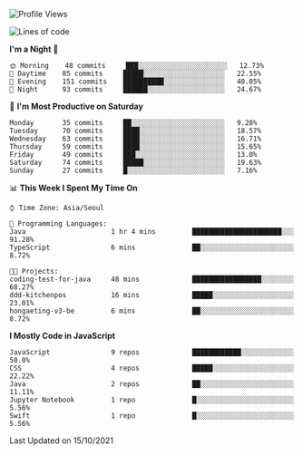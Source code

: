<!--START_SECTION:waka-->
![Profile Views](http://img.shields.io/badge/Profile%20Views-0-blue)

![Lines of code](https://img.shields.io/badge/From%20Hello%20World%20I%27ve%20Written-92596%20lines%20of%20code-blue)

**I'm a Night 🦉** 

```text
🌞 Morning    48 commits     ███░░░░░░░░░░░░░░░░░░░░░░   12.73% 
🌆 Daytime    85 commits     █████░░░░░░░░░░░░░░░░░░░░   22.55% 
🌃 Evening    151 commits    ██████████░░░░░░░░░░░░░░░   40.05% 
🌙 Night      93 commits     ██████░░░░░░░░░░░░░░░░░░░   24.67%

```
📅 **I'm Most Productive on Saturday** 

```text
Monday       35 commits     ██░░░░░░░░░░░░░░░░░░░░░░░   9.28% 
Tuesday      70 commits     ████░░░░░░░░░░░░░░░░░░░░░   18.57% 
Wednesday    63 commits     ████░░░░░░░░░░░░░░░░░░░░░   16.71% 
Thursday     59 commits     ████░░░░░░░░░░░░░░░░░░░░░   15.65% 
Friday       49 commits     ███░░░░░░░░░░░░░░░░░░░░░░   13.0% 
Saturday     74 commits     █████░░░░░░░░░░░░░░░░░░░░   19.63% 
Sunday       27 commits     █░░░░░░░░░░░░░░░░░░░░░░░░   7.16%

```


📊 **This Week I Spent My Time On** 

```text
⌚︎ Time Zone: Asia/Seoul

💬 Programming Languages: 
Java                     1 hr 4 mins         ██████████████████████░░░   91.28% 
TypeScript               6 mins              ██░░░░░░░░░░░░░░░░░░░░░░░   8.72%

🐱‍💻 Projects: 
coding-test-for-java     48 mins             █████████████████░░░░░░░░   68.27% 
ddd-kitchenpos           16 mins             █████░░░░░░░░░░░░░░░░░░░░   23.01% 
hongaeting-v3-be         6 mins              ██░░░░░░░░░░░░░░░░░░░░░░░   8.72%

```

**I Mostly Code in JavaScript** 

```text
JavaScript               9 repos             ████████████░░░░░░░░░░░░░   50.0% 
CSS                      4 repos             █████░░░░░░░░░░░░░░░░░░░░   22.22% 
Java                     2 repos             ██░░░░░░░░░░░░░░░░░░░░░░░   11.11% 
Jupyter Notebook         1 repo              █░░░░░░░░░░░░░░░░░░░░░░░░   5.56% 
Swift                    1 repo              █░░░░░░░░░░░░░░░░░░░░░░░░   5.56%

```



 Last Updated on 15/10/2021
<!--END_SECTION:waka-->
